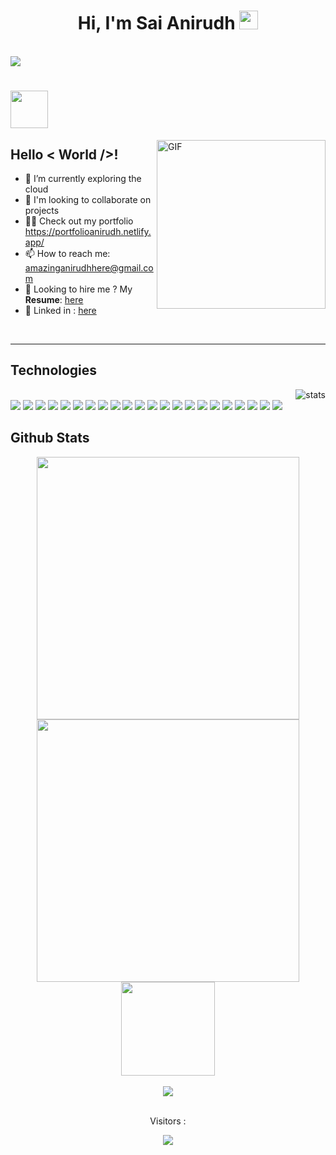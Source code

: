 <div class="Introduction" align="center"> 
<h1>Hi, I'm Sai Anirudh <img src="https://raw.githubusercontent.com/barbecue/barbecue/master/media/wave.gif" height="30" weight="30">
</h1>
<br>
</div>


<img src="https://github.com/pamellafernandes/pamellafernandes/blob/master/img/mario.gif"/>
<h1><img align="center" src="https://readme-typing-svg.herokuapp.com?font=Montserrat&color=3EA9F5&lines=I+write+code;I'm+a+Programmer;I'm+a+Developer;I'm+an+Engineer!!;" height="60" weight="60"> </h1>

<img align="right" alt="GIF" src="https://i.pinimg.com/originals/e4/26/70/e426702edf874b181aced1e2fa5c6cde.gif" height="270" />


## Hello < World />!

- 🔭 I’m currently exploring the cloud
- 👯 I'm looking to collaborate on projects
- 👨‍💻 Check out my portfolio https://portfolioanirudh.netlify.app/
- 📫 How to reach me: <a href="mailto:amazinganirudhhere@gmail.com">amazinganirudhhere@gmail.com</a>
- 📄 Looking to hire me ? My **Resume**: [here](https://portfolioanirudh.netlify.app/static/media/ResumePDF.da9daffe.pdf)
- 💼 Linked in : [here](https://www.linkedin.com/in/sai-anirudh-415001168/)

<br>
<hr />

<h2> Technologies </h2> 
<img align="right" src="https://github-readme-stats.vercel.app/api/top-langs/?username=Anirudh-sk&layout=compact&theme=react&bg_color=20232a&hide_border=true" alt="stats"/>
<div class="technologies" align="left"><br>
<img src="https://img.shields.io/badge/HTML-323330?style=for-the-badge&logo=html5"> <img src="https://img.shields.io/badge/CSS-323330?style=for-the-badge&logo=css3&logoColor=2965f1"> <img src="https://img.shields.io/badge/Bootstrap-323330?style=for-the-badge&logo=bootstrap"> <img src="https://img.shields.io/badge/JavaScript-323330?style=for-the-badge&logo=javascript"> <img src="https://img.shields.io/badge/Nodejs-323330?style=for-the-badge&logo=node.js"> <img src="https://img.shields.io/badge/NPM-323330?style=for-the-badge&logo=npm"> <img src="https://img.shields.io/badge/Yarn-323330?style=for-the-badge&logo=yarn"> <img src="https://img.shields.io/badge/TypeScript-323330?style=for-the-badge&logo=typescript"> <img src="https://img.shields.io/badge/React-323330?style=for-the-badge&logo=react"> <img src="https://img.shields.io/badge/Express-323330?style=for-the-badge&logo=express"> <img src="https://img.shields.io/badge/Dart-323330?style=for-the-badge&logo=dart&logoColor=blue"> <img src="https://img.shields.io/badge/Flutter-323330?style=for-the-badge&logo=flutter&logoColor=cyan"> <img src="https://img.shields.io/badge/GO-323330?style=for-the-badge&logo=go"> <img src="https://img.shields.io/badge/GIT-323330?style=for-the-badge&logo=git"> <img src="https://img.shields.io/badge/Github-323330?style=for-the-badge&logo=github"> <img src="https://img.shields.io/badge/Python-323330?style=for-the-badge&logo=python"> <img src="https://img.shields.io/badge/MongoDB-323330?style=for-the-badge&logo=mongodb">  <img src="https://img.shields.io/badge/Programming-323330?style=for-the-badge&logo=c"> <img src="https://img.shields.io/badge/Firebase-323330?style=for-the-badge&logo=firebase"> <img src="https://img.shields.io/badge/Visual%20Studio%20Code-323330?style=for-the-badge&logo=visualstudiocode&logoColor=blue">   <img src="https://img.shields.io/badge/Windows-323330?style=for-the-badge&logo=windows&logoColor=blue"> <img src="https://img.shields.io/badge/Linux-323330?style=for-the-badge&logo=linux">
</div>





<h2> Github Stats </h2>
<div class="stats" align="center"> 

<a align="left">
<!--   ![Anurag's GitHub stats](https://github-readme-stats.vercel.app/api?username=anuraghazra&show_icons=true&bg_color=00000000) -->

  <img width="420" src="https://github-readme-stats.vercel.app/api?username=Anirudh-sk&theme=react&bg_color=20232a&hide_border=true" />
  <img width="420" src="https://github-readme-streak-stats.herokuapp.com/?user=Anirudh-sk&theme=react&bg_color=20232a&hide_border=true" />
</a>
<a href="https://Anirudh-sk.ga"><img align="center" src="[https://github-readme-streak-stats.herokuapp.com/?user=Anirudh-sk&theme=react](https://github-profile-trophy.vercel.app/?username=Anirudh-sk&theme=onedark&column=7)" width="%100" height="150px"/></a><br><br>
<a href="https://Anirudh-sk.ga"><img align="center" src="https://github-profile-trophy.vercel.app/?username=Anirudh-sk&theme=discord&column=7&no-frame=true"></a><br><br>
<!-- <a href="https://github.com/Anirudh-sk"><img align="center" width="775" src="https://activity-graph.herokuapp.com/graph?username=Anirudh-sk&bg_color=0D1117&color=5BCDEC&line=5BCDEC&point=FFFFFF&hide_border=true"></a> -->
</div>


<!--   
<div align="center">
<img src="https://github.com/Anirudh-sk/Anirudh-sk/blob/output/github-contribution-grid-snake.gif">
 
</div> -->
  
<div align="center">
<p>Visitors :</p>
<p>
    <img src="https://profile-counter.glitch.me/Anirudh-sk/count.svg"/>
</p>
</div>
